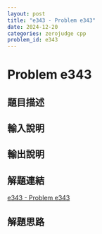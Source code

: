 ```yaml
---
layout: post
title: "e343 - Problem e343"
date: 2024-12-20
categories: zerojudge cpp
problem_id: e343
---
```


# Problem e343

## 題目描述



## 輸入說明



## 輸出說明



## 解題連結

[e343 - Problem e343](https://zerojudge.tw/ShowProblem?problemid=e343)

## 解題思路


